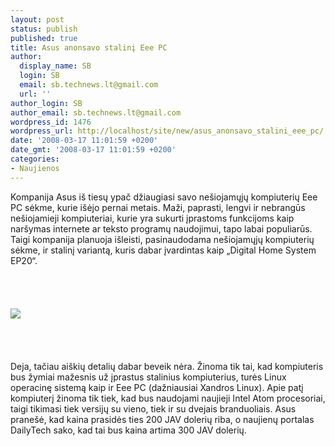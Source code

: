 ```yaml
---
layout: post
status: publish
published: true
title: Asus anonsavo stalinį Eee PC
author:
  display_name: SB
  login: SB
  email: sb.technews.lt@gmail.com
  url: ''
author_login: SB
author_email: sb.technews.lt@gmail.com
wordpress_id: 1476
wordpress_url: http://localhost/site/new/asus_anonsavo_stalini_eee_pc/
date: '2008-03-17 11:01:59 +0200'
date_gmt: '2008-03-17 11:01:59 +0200'
categories:
- Naujienos
---
```

<p>Kompanija Asus iš tiesų ypač džiaugiasi savo nešiojamųjų kompiuterių Eee PC sėkme, kurie išėjo pernai metais. Maži, paprasti, lengvi ir nebrangūs nešiojamieji kompiuteriai, kurie yra sukurti įprastoms funkcijoms kaip naršymas internete ar teksto programų naudojimui, tapo labai populiarūs. Taigi kompanija planuoja išleisti, pasinaudodama nešiojamųjų kompiuterių sėkme, ir stalinį variantą, kuris dabar įvardintas kaip „Digital Home System EP20“.<br />
<br><br />
<br><br><img src="http://img206.imageshack.us/img206/8558/deskeeegx4.jpg"><br><br />
<br><br />
<br>Deja, tačiau aiškių detalių dabar beveik nėra. Žinoma tik tai, kad kompiuteris bus žymiai mažesnis už įprastus stalinius kompiuterius, turės Linux operacinę sistemą kaip ir Eee PC (dažniausiai Xandros Linux). Apie patį kompiuterį žinoma tik tiek, kad bus naudojami naujieji Intel Atom procesoriai, taigi tikimasi tiek versijų su vieno, tiek ir su dvejais branduoliais. Asus pranešė, kad kaina prasidės ties 200 JAV dolerių riba, o naujienų portalas DailyTech sako, kad tai bus kaina artima 300 JAV dolerių.<br />
<br></p>
